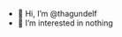 - 👋 Hi, I’m @thagundelf
- 👀 I’m interested in nothing

<!---
thagundelf/thagundelf is a ✨ special ✨ repository because its `README.md` (this file) appears on your GitHub profile.
You can click the Preview link to take a look at your changes.
--->
